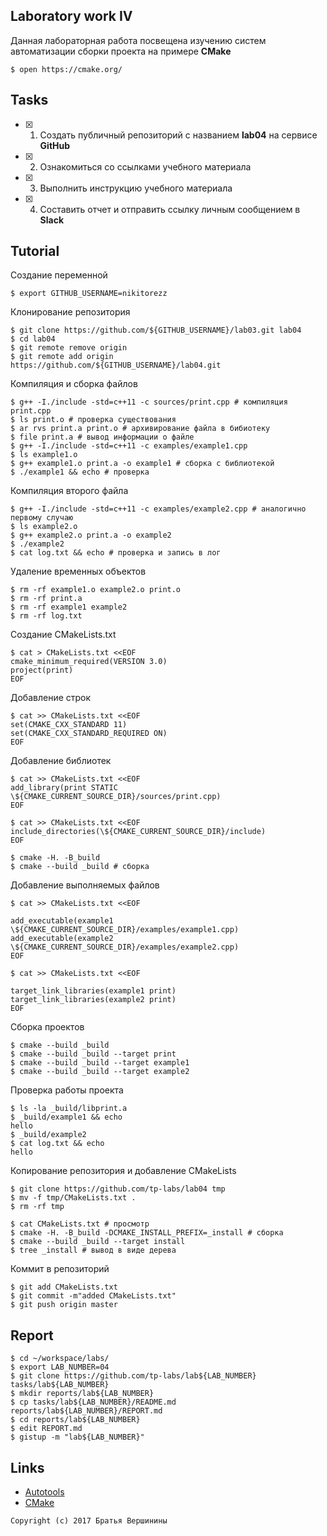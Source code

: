 ## Laboratory work IV

Данная лабораторная работа посвещена изучению систем автоматизации сборки проекта на примере **CMake**

```ShellSession
$ open https://cmake.org/
```

## Tasks

- [X] 1. Создать публичный репозиторий с названием **lab04** на сервисе **GitHub**
- [X] 2. Ознакомиться со ссылками учебного материала
- [X] 3. Выполнить инструкцию учебного материала
- [X] 4. Составить отчет и отправить ссылку личным сообщением в **Slack**

## Tutorial

Создание переменной
```ShellSession
$ export GITHUB_USERNAME=nikitorezz
```

Клонирование репозитория
```ShellSession
$ git clone https://github.com/${GITHUB_USERNAME}/lab03.git lab04
$ cd lab04
$ git remote remove origin
$ git remote add origin https://github.com/${GITHUB_USERNAME}/lab04.git
```

Компиляция и сборка файлов
```ShellSession
$ g++ -I./include -std=c++11 -c sources/print.cpp # компиляция print.cpp
$ ls print.o # проверка существования
$ ar rvs print.a print.o # архивирование файла в бибиотеку
$ file print.a # вывод информации о файле
$ g++ -I./include -std=c++11 -c examples/example1.cpp 
$ ls example1.o
$ g++ example1.o print.a -o example1 # сборка с библиотекой
$ ./example1 && echo # проверка
```

Компиляция второго файла
```ShellSession
$ g++ -I./include -std=c++11 -c examples/example2.cpp # аналогично первому случаю
$ ls example2.o
$ g++ example2.o print.a -o example2 
$ ./example2
$ cat log.txt && echo # проверка и запись в лог
```

Удаление временных объектов
```ShellSession
$ rm -rf example1.o example2.o print.o 
$ rm -rf print.a 
$ rm -rf example1 example2
$ rm -rf log.txt
```

Создание CMakeLists.txt
```ShellSession
$ cat > CMakeLists.txt <<EOF
cmake_minimum_required(VERSION 3.0)
project(print)
EOF
```
Добавление строк
```ShellSession
$ cat >> CMakeLists.txt <<EOF
set(CMAKE_CXX_STANDARD 11)
set(CMAKE_CXX_STANDARD_REQUIRED ON)
EOF 
```
Добавление библиотек
```ShellSession
$ cat >> CMakeLists.txt <<EOF
add_library(print STATIC \${CMAKE_CURRENT_SOURCE_DIR}/sources/print.cpp)
EOF 
```
```ShellSession
$ cat >> CMakeLists.txt <<EOF
include_directories(\${CMAKE_CURRENT_SOURCE_DIR}/include)
EOF 
```
```ShellSession
$ cmake -H. -B_build 
$ cmake --build _build # сборка
```
Добавление выполняемых файлов
```ShellSession
$ cat >> CMakeLists.txt <<EOF

add_executable(example1 \${CMAKE_CURRENT_SOURCE_DIR}/examples/example1.cpp)
add_executable(example2 \${CMAKE_CURRENT_SOURCE_DIR}/examples/example2.cpp)
EOF
```
```ShellSession
$ cat >> CMakeLists.txt <<EOF

target_link_libraries(example1 print)
target_link_libraries(example2 print)
EOF
```


Сборка проектов
```ShellSession
$ cmake --build _build
$ cmake --build _build --target print
$ cmake --build _build --target example1
$ cmake --build _build --target example2
```

Проверка работы проекта
```ShellSession
$ ls -la _build/libprint.a
$ _build/example1 && echo
hello
$ _build/example2
$ cat log.txt && echo
hello
```

Копирование репозитория и добавление CMakeLists
```ShellSession
$ git clone https://github.com/tp-labs/lab04 tmp
$ mv -f tmp/CMakeLists.txt .
$ rm -rf tmp
```

```ShellSession
$ cat CMakeLists.txt # просмотр
$ cmake -H. -B_build -DCMAKE_INSTALL_PREFIX=_install # сборка
$ cmake --build _build --target install
$ tree _install # вывод в виде дерева
```

Коммит в репозиторий
```ShellSession
$ git add CMakeLists.txt
$ git commit -m"added CMakeLists.txt"
$ git push origin master
```

## Report

```ShellSession
$ cd ~/workspace/labs/
$ export LAB_NUMBER=04
$ git clone https://github.com/tp-labs/lab${LAB_NUMBER} tasks/lab${LAB_NUMBER}
$ mkdir reports/lab${LAB_NUMBER}
$ cp tasks/lab${LAB_NUMBER}/README.md reports/lab${LAB_NUMBER}/REPORT.md
$ cd reports/lab${LAB_NUMBER}
$ edit REPORT.md
$ gistup -m "lab${LAB_NUMBER}"
```

## Links

- [Autotools](http://www.gnu.org/software/automake/manual/html_node/Autotools-Introduction.html)
- [CMake](https://cgold.readthedocs.io/en/latest/index.html)

```
Copyright (c) 2017 Братья Вершинины
```

